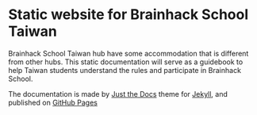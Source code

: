 # Static website for Brainhack School Taiwan

Brainhack School Taiwan hub have some accommodation that is different from other hubs. This static documentation will serve as a guidebook to help Taiwan students understand the rules and participate in Brainhack School.

The documentation is made by [Just the Docs] theme for [Jekyll], and published on [GitHub Pages]

[Jekyll]: https://jekyllrb.com
[Just the Docs]: https://just-the-docs.github.io/just-the-docs/
[GitHub Pages]: https://docs.github.com/en/pages
